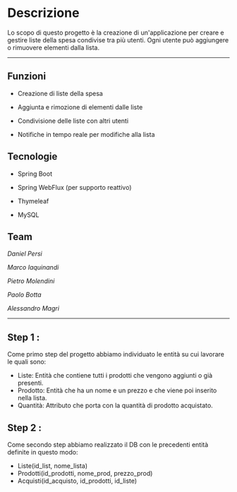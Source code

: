 # Descrizione

Lo scopo di questo progetto è la creazione di un'applicazione per creare e gestire liste della spesa condivise tra più utenti. Ogni utente può aggiungere o rimuovere elementi dalla lista.

---

## Funzioni

- Creazione di liste della spesa

- Aggiunta e rimozione di elementi dalle liste

- Condivisione delle liste con altri utenti

- Notifiche in tempo reale per modifiche alla lista

## Tecnologie

- Spring Boot 

- Spring WebFlux (per supporto reattivo)

- Thymeleaf

- MySQL

## Team

*Daniel Persi*

*Marco Iaquinandi*

*Pietro Molendini*

*Paolo Botta*

*Alessandro Magri*

---

## Step 1 : 

Come primo step del progetto abbiamo individuato le entità su cui lavorare le quali sono: 

- Liste: Entità che contiene tutti i prodotti che vengono aggiunti o già presenti.
- Prodotto: Entità che ha un nome e un prezzo e che viene poi inserito nella lista.
- Quantità: Attributo che porta con la quantità di prodotto acquistato.

## Step 2 : 

Come secondo step abbiamo realizzato il DB con le precedenti entità definite in questo modo:

- Liste(id_list, nome_lista)
- Prodotti(id_prodotti, nome_prod, prezzo_prod)
- Acquisti(id_acquisto, id_prodotti, id_liste)
